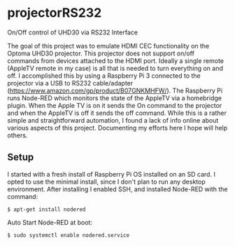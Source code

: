 # projectorRS232
On/Off control of UHD30 via RS232 Interface

The goal of this project was to emulate HDMI CEC functionality on the Optoma UHD30 projector. This projector does not support on/off commands from devices attached to the HDMI port. Ideally a single remote (AppleTV remote in my case) is all that is needed to turn everything on and off. I accomplished this by using a Raspberry Pi 3 connected to the projector via a USB to RS232 cable/adapter (https://www.amazon.com/gp/product/B07GNKMHFW/). The Raspberry Pi runs Node-RED which monitors the state of the AppleTV via a homebridge plugin. When the Apple TV is on it sends the On command to the projector and when the AppleTV is off it sends the off command. While this is a rather simple and straightforward automation, I found a lack of info online about various aspects of this project. Documenting my efforts here I hope will help others. 

## Setup
I started with a fresh install of Raspberry Pi OS installed on an SD card. I opted to use the minimal install, since I don't plan to run any desktop environment. After installing I enabled SSH, and installed Node-RED with the command:
```
$ apt-get install nodered
```
Auto Start Node-RED at boot:
```
$ sudo systemctl enable nodered.service
```
